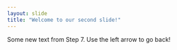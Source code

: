 ```yaml
---
layout: slide
title: "Welcome to our second slide!"
---
```

Some new text from Step 7.
Use the left arrow to go back!
